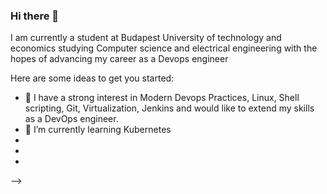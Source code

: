 ### Hi there 👋
I am currently a student at Budapest University of technology and economics studying Computer science and electrical engineering with the hopes of advancing my career as a Devops engineer

Here are some ideas to get you started:

- 🔭 I have a strong  interest in Modern Devops Practices, Linux, Shell scripting, Git, Virtualization, Jenkins and would like to extend my skills as a DevOps engineer.
- 🌱 I’m currently learning Kubernetes
-
-
-
-->
